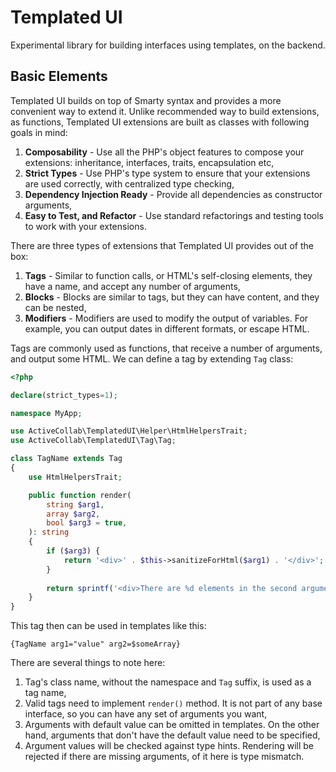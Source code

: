 # Templated UI

Experimental library for building interfaces using templates, on the backend.

## Basic Elements

Templated UI builds on top of Smarty syntax and provides a more convenient way to extend it. Unlike recommended way to build extensions, as functions, Templated UI extensions are built as classes with following goals in mind:

1. **Composability** - Use all the PHP's object features to compose your extensions: inheritance, interfaces, traits, encapsulation etc,
2. **Strict Types** - Use PHP's type system to ensure that your extensions are used correctly, with centralized type checking,
3. **Dependency Injection Ready** - Provide all dependencies as constructor arguments,
4. **Easy to Test, and Refactor** - Use standard refactorings and testing tools to work with your extensions.

There are three types of extensions that Templated UI provides out of the box:

1. **Tags** - Similar to function calls, or HTML's self-closing elements, they have a name, and accept any number of arguments,
2. **Blocks** - Blocks are similar to tags, but they can have content, and they can be nested,
3. **Modifiers** - Modifiers are used to modify the output of variables. For example, you can output dates in different formats, or escape HTML.

Tags are commonly used as functions, that receive a number of arguments, and output some HTML. We can define a tag by extending `Tag` class:

```php
<?php

declare(strict_types=1);

namespace MyApp;

use ActiveCollab\TemplatedUI\Helper\HtmlHelpersTrait;
use ActiveCollab\TemplatedUI\Tag\Tag;

class TagName extends Tag
{
    use HtmlHelpersTrait;

    public function render(
        string $arg1, 
        array $arg2, 
        bool $arg3 = true,
    ): string
    {
        if ($arg3) {
            return '<div>' . $this->sanitizeForHtml($arg1) . '</div>';
        }
    
        return sprintf('<div>There are %d elements in the second argument.</div>', count($arg2));
    }
}
```

This tag then can be used in templates like this:

```smarty
{TagName arg1="value" arg2=$someArray}
```
There are several things to note here:

1. Tag's class name, without the namespace and `Tag` suffix, is used as a tag name,
2. Valid tags need to implement `render()` method. It is not part of any base interface, so you can have any set of arguments you want,
3. Arguments with default value can be omitted in templates. On the other hand, arguments that don't have the default value need to be specified,
4. Argument values will be checked against type hints. Rendering will be rejected if there are missing arguments, of it here is type mismatch.
